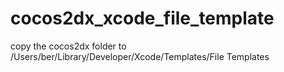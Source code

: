 cocos2dx_xcode_file_template
============================
copy the cocos2dx folder to /Users/ber/Library/Developer/Xcode/Templates/File Templates
